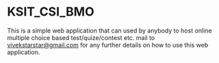 # KSIT_CSI_BMO


This is a simple web application that can used by anybody to host online multiple choice based test/quize/contest etc. 
mail to vivekstarstar@gmail.com for any further details on how to use this web application. 
